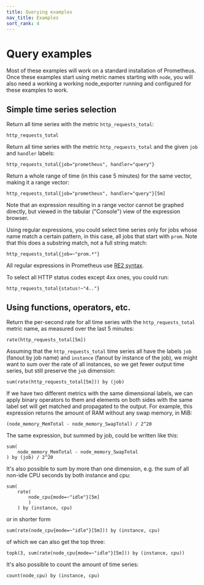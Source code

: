 ```yaml
---
title: Querying examples
nav_title: Examples
sort_rank: 4
---
```


# Query examples

Most of these examples will work on a standard installation of Prometheus.
Once these examples start using metric names starting with `node`, you
will also need a working a working node_exporter running and configured for
these examples to work.

## Simple time series selection

Return all time series with the metric `http_requests_total`:

    http_requests_total

Return all time series with the metric `http_requests_total` and the given
`job` and `handler` labels:

    http_requests_total{job="prometheus", handler="query"}

Return a whole range of time (in this case 5 minutes) for the same vector,
making it a range vector:

    http_requests_total{job="prometheus", handler="query"}[5m]

Note that an expression resulting in a range vector cannot be graphed directly,
but viewed in the tabular ("Console") view of the expression browser.

Using regular expressions, you could select time series only for jobs whose
name match a certain pattern, in this case, all jobs that start with `prom`.
Note that this does a substring match, not a full string match:

    http_requests_total{job=~"prom.*"}

All regular expressions in Prometheus use [RE2
syntax](https://github.com/google/re2/wiki/Syntax).

To select all HTTP status codes except 4xx ones, you could run:

    http_requests_total{status!~"4.."}

## Using functions, operators, etc.

Return the per-second rate for all time series with the `http_requests_total`
metric name, as measured over the last 5 minutes:

    rate(http_requests_total[5m])

Assuming that the `http_requests_total` time series all have the labels `job`
(fanout by job name) and `instance` (fanout by instance of the job), we might
want to sum over the rate of all instances, so we get fewer output time series,
but still preserve the `job` dimension:

    sum(rate(http_requests_total[5m])) by (job)

If we have two different metrics with the same dimensional labels, we can apply
binary operators to them and elements on both sides with the same label set
will get matched and propagated to the output. For example, this expression
returns the amount of RAM without any swap memory, in MiB:

    (node_memory_MemTotal - node_memory_SwapTotal) / 2^20

The same expression, but summed by job, could be written like this:

    sum(
    	node_memory_MemTotal - node_memory_SwapTotal
    ) by (job) / 2^20

It's also possible to sum by more than one dimension, e.g. the sum of
all non-idle CPU seconds by both instance and cpu:

    sum(
		rate(
			node_cpu{mode=~"idle"}[5m]
			)
		) by (instance, cpu)

or in shorter form

    sum(rate(node_cpu{mode=~"idle"}[5m])) by (instance, cpu)

of which we can also get the top three:

    topk(3, sum(rate(node_cpu{mode=~"idle"}[5m])) by (instance, cpu))

It's also possible to count the amount of time series:

    count(node_cpu) by (instance, cpu)
